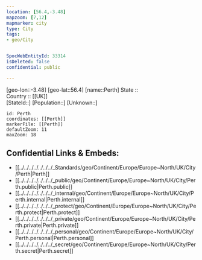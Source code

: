 ```yaml
---
location: [56.4,-3.48] 
mapzoom: [7,12] 
mapmarker: city 
type: City
tags:
- geo/City


SpocWebEntityId: 33314
isDeleted: false
confidential: public

---
```

[geo-lon::-3.48] 
[geo-lat::56.4] 
[name::Perth] 
State ::  
Country :: [[UK]]  
[StateId::] 
[Population::] 
[Unknown::] 


```leaflet
id: Perth
coordinates: [[Perth]] 
markerFile: [[Perth]] 
defaultZoom: 11 
maxZoom: 18
```


## Confidential Links & Embeds: 
- [[../../../../../../../_Standards/geo/Continent/Europe/Europe~North/UK/City/Perth|Perth]] 
- [[../../../../../../../_public/geo/Continent/Europe/Europe~North/UK/City/Perth.public|Perth.public]] 
- [[../../../../../../../_internal/geo/Continent/Europe/Europe~North/UK/City/Perth.internal|Perth.internal]] 
- [[../../../../../../../_protect/geo/Continent/Europe/Europe~North/UK/City/Perth.protect|Perth.protect]] 
- [[../../../../../../../_private/geo/Continent/Europe/Europe~North/UK/City/Perth.private|Perth.private]] 
- [[../../../../../../../_personal/geo/Continent/Europe/Europe~North/UK/City/Perth.personal|Perth.personal]] 
- [[../../../../../../../_secret/geo/Continent/Europe/Europe~North/UK/City/Perth.secret|Perth.secret]] 
